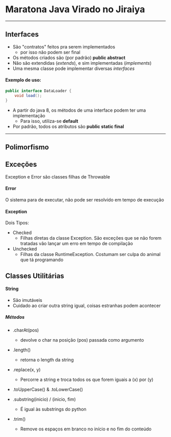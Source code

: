 # Maratona Java Virado no Jiraiya


___
## Interfaces
- São "contratos" feitos pra serem implementados
  -  por isso não podem ser final
- Os métodos criados são (por padrão) **public abstract**
- Não são extendidas (*extends*), e sim implementadas (*implements*)
- Uma mesma classe pode implementar diversas *interfaces*
#### Exemplo de uso:
```java
public interface DataLoader {
    void load();
}
```
- A partir do java 8, os métodos de uma interface podem ter uma implementação
    - Para isso, utiliza-se **default** 
- Por padrão, todos os atributos são **public static final**

___
## Polimorfismo

## Exceções
Exception e Error são classes filhas de Throwable
#### Error
O sistema para de executar, não pode ser resolvido em tempo de execução

#### Exception
Dois Tipos:
- Checked
    - Filhas diretas da classe Exception. São exceções que se não forem tratadas vão lançar um erro em tempo de compilação 
- Unchecked
    - Filhas da classe RuntimeException. Costumam ser culpa do animal que tá programando
  
## Classes Utilitárias
#### String
- São imutáveis
- Cuidado ao criar outra string igual, coisas estranhas podem acontecer
##### Métodos
- .charAt(pos)
    - devolve o char na posição (pos) passada como argumento
- .length()
    - retorna o length da string
- .replace(x, y)
    - Percorre a string e troca todos os que forem iguais a (x) por (y)
- .toUpperCase() & .toLowerCase()
    
- .substring(inicio) / (inicio, fim)
    - É igual às substrings do python
- .trim()
    - Remove os espaços em branco no início e no fim do conteúdo
